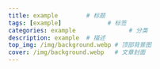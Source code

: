```yaml
---
title: example        # 标题
tags: [example]             # 标签
categories: example               # 分类
description: example  # 描述
top_img: /img/background.webp # 顶部背景图
cover: /img/background.webp   # 文章封面
---
```

